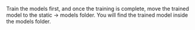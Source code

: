 Train the models first, and once the training is complete, move the trained model to the static -> models folder. You will find the trained model inside the models folder.
